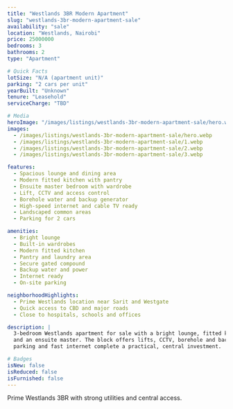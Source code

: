 ```yaml
---
title: "Westlands 3BR Modern Apartment"
slug: "westlands-3br-modern-apartment-sale"
availability: "sale"
location: "Westlands, Nairobi"
price: 25000000
bedrooms: 3
bathrooms: 2
type: "Apartment"

# Quick Facts
lotSize: "N/A (apartment unit)"
parking: "2 cars per unit"
yearBuilt: "Unknown"
tenure: "Leasehold"
serviceCharge: "TBD"

# Media
heroImage: "/images/listings/westlands-3br-modern-apartment-sale/hero.webp"
images:
  - /images/listings/westlands-3br-modern-apartment-sale/hero.webp
  - /images/listings/westlands-3br-modern-apartment-sale/1.webp
  - /images/listings/westlands-3br-modern-apartment-sale/2.webp
  - /images/listings/westlands-3br-modern-apartment-sale/3.webp

features:
  - Spacious lounge and dining area
  - Modern fitted kitchen with pantry
  - Ensuite master bedroom with wardrobe
  - Lift, CCTV and access control
  - Borehole water and backup generator
  - High-speed internet and cable TV ready
  - Landscaped common areas
  - Parking for 2 cars

amenities:
  - Bright lounge
  - Built-in wardrobes
  - Modern fitted kitchen
  - Pantry and laundry area
  - Secure gated compound
  - Backup water and power
  - Internet ready
  - On-site parking

neighborhoodHighlights:
  - Prime Westlands location near Sarit and Westgate
  - Quick access to CBD and major roads
  - Close to hospitals, schools and offices

description: |
  3-bedroom Westlands apartment for sale with a bright lounge, fitted kitchen with pantry
  and an ensuite master. The block offers lifts, CCTV, borehole and backup power. Two-car
  parking and fast internet complete a practical, central investment.

# Badges
isNew: false
isReduced: false
isFurnished: false
---
```

Prime Westlands 3BR with strong utilities and central access.
